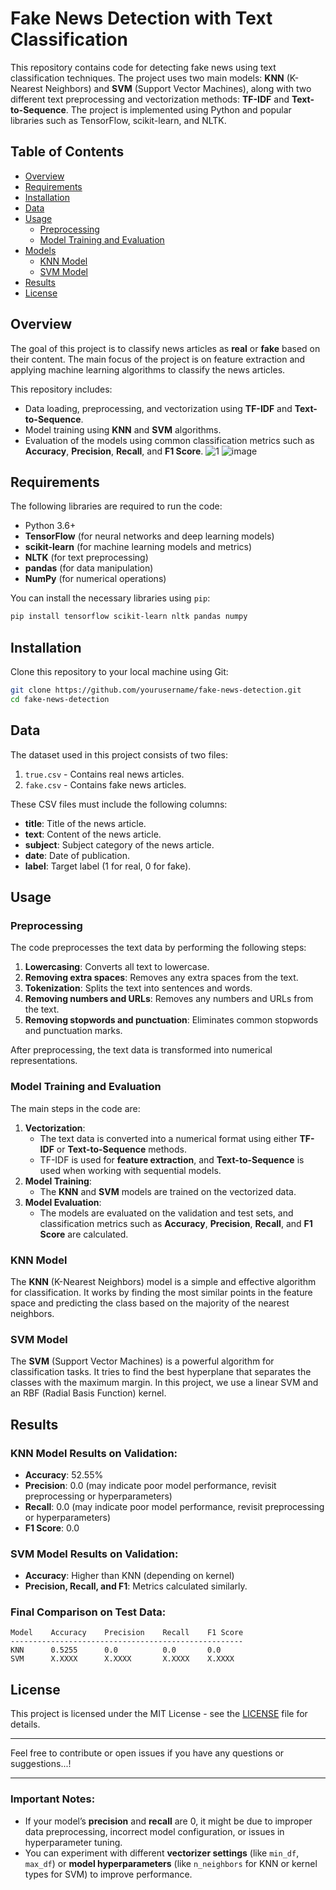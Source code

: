 
# Fake News Detection with Text Classification

This repository contains code for detecting fake news using text classification techniques. The project uses two main models: **KNN** (K-Nearest Neighbors) and **SVM** (Support Vector Machines), along with two different text preprocessing and vectorization methods: **TF-IDF** and **Text-to-Sequence**. The project is implemented using Python and popular libraries such as TensorFlow, scikit-learn, and NLTK.

## Table of Contents
- [Overview](#overview)
- [Requirements](#requirements)
- [Installation](#installation)
- [Data](#data)
- [Usage](#usage)
  - [Preprocessing](#preprocessing)
  - [Model Training and Evaluation](#model-training-and-evaluation)
- [Models](#models)
  - [KNN Model](#knn-model)
  - [SVM Model](#svm-model)
- [Results](#results)
- [License](#license)

## Overview
The goal of this project is to classify news articles as **real** or **fake** based on their content. The main focus of the project is on feature extraction and applying machine learning algorithms to classify the news articles.

This repository includes:
- Data loading, preprocessing, and vectorization using **TF-IDF** and **Text-to-Sequence**.
- Model training using **KNN** and **SVM** algorithms.
- Evaluation of the models using common classification metrics such as **Accuracy**, **Precision**, **Recall**, and **F1 Score**.
![1](https://github.com/user-attachments/assets/00d52e1d-3824-4b07-90fd-080b88c0d4e8)
![image](https://github.com/user-attachments/assets/497ce089-c96b-4820-ae06-5042686f2bb6)

## Requirements
The following libraries are required to run the code:
- Python 3.6+
- **TensorFlow** (for neural networks and deep learning models)
- **scikit-learn** (for machine learning models and metrics)
- **NLTK** (for text preprocessing)
- **pandas** (for data manipulation)
- **NumPy** (for numerical operations)

You can install the necessary libraries using `pip`:

```bash
pip install tensorflow scikit-learn nltk pandas numpy
```

## Installation
Clone this repository to your local machine using Git:

```bash
git clone https://github.com/yourusername/fake-news-detection.git
cd fake-news-detection
```

## Data
The dataset used in this project consists of two files:
1. `true.csv` - Contains real news articles.
2. `fake.csv` - Contains fake news articles.

These CSV files must include the following columns:
- **title**: Title of the news article.
- **text**: Content of the news article.
- **subject**: Subject category of the news article.
- **date**: Date of publication.
- **label**: Target label (1 for real, 0 for fake).

## Usage

### Preprocessing
The code preprocesses the text data by performing the following steps:
1. **Lowercasing**: Converts all text to lowercase.
2. **Removing extra spaces**: Removes any extra spaces from the text.
3. **Tokenization**: Splits the text into sentences and words.
4. **Removing numbers and URLs**: Removes any numbers and URLs from the text.
5. **Removing stopwords and punctuation**: Eliminates common stopwords and punctuation marks.

After preprocessing, the text data is transformed into numerical representations.

### Model Training and Evaluation

The main steps in the code are:
1. **Vectorization**: 
   - The text data is converted into a numerical format using either **TF-IDF** or **Text-to-Sequence** methods.
   - TF-IDF is used for **feature extraction**, and **Text-to-Sequence** is used when working with sequential models.
2. **Model Training**:
   - The **KNN** and **SVM** models are trained on the vectorized data.
3. **Model Evaluation**:
   - The models are evaluated on the validation and test sets, and classification metrics such as **Accuracy**, **Precision**, **Recall**, and **F1 Score** are calculated.

### KNN Model
The **KNN** (K-Nearest Neighbors) model is a simple and effective algorithm for classification. It works by finding the most similar points in the feature space and predicting the class based on the majority of the nearest neighbors.

### SVM Model
The **SVM** (Support Vector Machines) is a powerful algorithm for classification tasks. It tries to find the best hyperplane that separates the classes with the maximum margin. In this project, we use a linear SVM and an RBF (Radial Basis Function) kernel.

## Results

### KNN Model Results on Validation:
- **Accuracy**: 52.55%
- **Precision**: 0.0 (may indicate poor model performance, revisit preprocessing or hyperparameters)
- **Recall**: 0.0 (may indicate poor model performance, revisit preprocessing or hyperparameters)
- **F1 Score**: 0.0

### SVM Model Results on Validation:
- **Accuracy**: Higher than KNN (depending on kernel)
- **Precision, Recall, and F1**: Metrics calculated similarly.

### Final Comparison on Test Data:
```plaintext
Model    Accuracy    Precision    Recall    F1 Score
----------------------------------------------------
KNN      0.5255      0.0          0.0       0.0
SVM      X.XXXX      X.XXXX       X.XXXX    X.XXXX
```

## License
This project is licensed under the MIT License - see the [LICENSE](LICENSE) file for details.

---

Feel free to contribute or open issues if you have any questions or suggestions...!

---

### Important Notes:
- If your model’s **precision** and **recall** are 0, it might be due to improper data preprocessing, incorrect model configuration, or issues in hyperparameter tuning.
- You can experiment with different **vectorizer settings** (like `min_df`, `max_df`) or **model hyperparameters** (like `n_neighbors` for KNN or kernel types for SVM) to improve performance.
